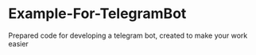 # Example-For-TelegramBot
 Prepared code for developing a telegram bot, created to make your work easier
